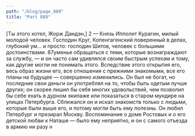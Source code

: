```yaml
---
path: "/blog/page_889"
title: "Part 889"
---
```


[Ты этого хотел, Жорж Дандэн,]
2 — Князь Ипполит Курагин, милый молодой человек. Господин Круг, Копенгагенский поверенный в делах, глубокий ум... и просто: господин Шитов, человек с большими достоинствами.
87уменье обращаться с теми, которые вознаграждают за службу, — и он часто сам удивлялся своим быстрым успехам и тому, как другие могли не понимать этого. Вследствие этого открытия его, весь образ жизни его, все отношения с прежними знакомыми, все его планы на будущее — совершенно изменились. Он был не богат, но последние свои деньги он употреблял на то, чтобы быть одетым лучше других; он скорее лишил бы себя многих удовольствий, чем позволил бы себе ехать в дурном экипаже или показаться в старом мундире на улицах Петербурга. Сближался он и искал знакомств только с людьми, которые были выше его, и потому могли быть ему полезны. Он любил Петербург и презирал Москву. Воспоминание о доме Ростовых и о его детской любви к Наташе — было ему неприятно, и он с самого отъезда в армию ни разу н
